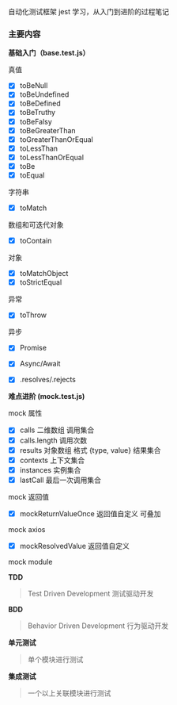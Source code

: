 自动化测试框架 jest 学习，从入门到进阶的过程笔记

### 主要内容

**基础入门（base.test.js）**

真值
- [x] toBeNull
- [x] toBeUndefined
- [x] toBeDefined
- [x] toBeTruthy
- [x] toBeFalsy
- [x] toBeGreaterThan
- [x] toGreaterThanOrEqual
- [x] toLessThan
- [x] toLessThanOrEqual
- [x] toBe
- [x] toEqual

字符串
- [x] toMatch

数组和可迭代对象
- [x] toContain

对象
- [x] toMatchObject
- [x] toStrictEqual

异常
- [x] toThrow

异步
- [x] Promise
- [x] Async/Await
- [x] .resolves/.rejects


**难点进阶 (mock.test.js)**

mock 属性
- [x] calls 二维数组 调用集合
- [x] calls.length 调用次数
- [x] results 对象数组 格式 {type, value} 结果集合
- [x] contexts 上下文集合
- [x] instances 实例集合
- [x] lastCall 最后一次调用集合

mock 返回值
- [x]  mockReturnValueOnce 返回值自定义 可叠加

mock axios
- [x] mockResolvedValue 返回值自定义

mock module


**TDD**
> Test Driven Development 测试驱动开发



**BDD**
> Behavior Driven Development 行为驱动开发



**单元测试**
> 单个模块进行测试



**集成测试**
> 一个以上关联模块进行测试



